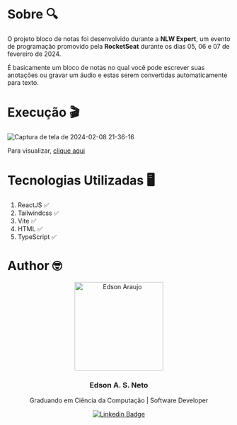 # Sobre 🔍

O projeto bloco de notas foi desenvolvido durante a **NLW Expert**, um evento de programação promovido pela **RocketSeat** durante os dias 05, 06 e 07 de fevereiro de 2024.

É basicamente um bloco de notas no qual você pode escrever suas anotações ou gravar um áudio e estas serem convertidas automaticamente para texto.

# Execução 🎬

![Captura de tela de 2024-02-08 21-36-16](https://github.com/edsonaraujoneto/projeto-bloco-de-notas/assets/137104822/7943818d-ed7a-43a2-8f5a-246b92bdd1e5)

Para visualizar, [clique aqui](http://localhost:5174/)


# Tecnologias Utilizadas 🖥

1. ReactJS ✅
2. Tailwindcss ✅
3. Vite ✅
4. HTML ✅
5. TypeScript ✅

# Author 🤓

<p align="center">
  <img width="200px" alt="Edson Araujo" title="Edson Araujo" src="https://avatars.githubusercontent.com/u/137104822?v=4" />

  <h3 align="center">Edson A. S. Neto</h3>

  <p align="center">
    Graduando em Ciência da Computação | Software Developer
  </p>
</p>

<div align="center">

[![Linkedin Badge](https://img.shields.io/badge/-LinkedIn-1f6feb?style=flat-square&logo=Linkedin&logoColor=white&link=https://www.linkedin.com/in/vhmarcal/)](https://www.linkedin.com/in/edsonaraujo2003/)

</div>









   




